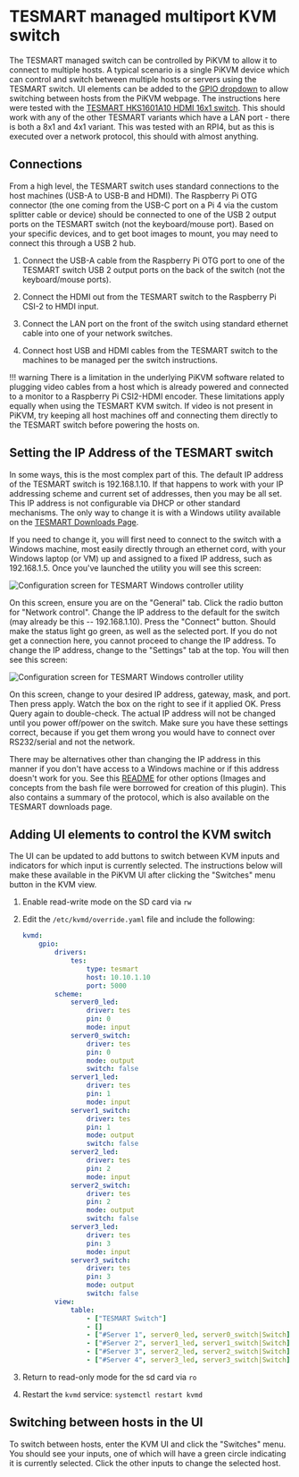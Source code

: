 # TESMART managed multiport KVM switch

The TESMART managed switch can be controlled by PiKVM to allow it to connect to multiple hosts. A typical scenario is a single PiKVM device which can control and switch between multiple hosts or servers using the TESMART switch. UI elements can be added to the [GPIO dropdown](gpio.md) to allow switching between hosts from the PiKVM webpage. The instructions here were tested with the [TESMART HKS1601A10 HDMI 16x1 switch](https://www.amazon.com/TESmart-Enterprise-Control-Rackmount-Keyboard/dp/B07258PWTW/). This should work with any of the other TESMART variants which have a LAN port - there is both a 8x1 and 4x1 variant.  This was tested with an RPI4, but as this is executed over a network protocol, this should with almost anything.


## Connections

From a high level, the TESMART switch uses standard connections to the host machines (USB-A to USB-B and HDMI). The Raspberry Pi OTG connector (the one coming from the USB-C port on a Pi 4 via the custom splitter cable or device) should be connected to one of the USB 2 output ports on the TESMART switch (not the keyboard/mouse port). Based on your specific devices, and to get boot images to mount, you may need to connect this through a USB 2 hub.

1. Connect the USB-A cable from the Raspberry Pi OTG port to one of the TESMART switch USB 2 output ports on the back of the switch (not the keyboard/mouse ports).

2. Connect the HDMI out from the TESMART switch to the Raspberry Pi CSI-2 to HMDI input.

3. Connect the LAN port on the front of the switch using standard ethernet cable into one of your network switches.

4. Connect host USB and HDMI cables from the TESMART switch to the machines to be managed per the switch instructions.

!!! warning
    There is a limitation in the underlying PiKVM software related to plugging video cables from a host which is already powered and connected to a monitor to a Raspberry Pi CSI2-HDMI encoder. These limitations apply equally when using the TESMART KVM switch. If video is not present in PiKVM, try keeping all host machines off and connecting them directly to the TESMART switch before powering the hosts on.


## Setting the IP Address of the TESMART switch

In some ways, this is the most complex part of this. The default IP address of the TESMART switch is 192.168.1.10. If that happens to work with your IP addressing scheme and current set of addresses, then you may be all set. This IP address is not configurable via DHCP or other standard mechanisms. The only way to change it is with a Windows utility available on the [TESMART Downloads Page](https://buytesmart.com/pages/downloads).

If you need to change it, you will first need to connect to the switch with a Windows machine, most easily directly through an ethernet cord, with your Windows laptop (or VM) up and assigned to a fixed IP address, such as 192.168.1.5. Once you've launched the utility you will see this screen:

<img src="tesmart_controller_1.png" alt="Configuration screen for TESMART Windows controller utility"/>

On this screen, ensure you are on the "General" tab. Click the radio button for "Network control". Change the IP address to the default for the switch (may already be this -- 192.168.1.10). Press the "Connect" button. Should make the status light go green, as well as the selected port.  If you do not get a connection here, you cannot proceed to change the IP address.  To change the IP address, change to the "Settings" tab at the top. You will then see this screen:

<img src="tesmart_controller_2.png" alt="Configuration screen for TESMART Windows controller utility"/>

On this screen, change to your desired IP address, gateway, mask, and port. Then press apply. Watch the box on the right to see if it applied OK. Press Query again to double-check. The actual IP address will not be changed until you power off/power on the switch. Make sure you have these settings correct, because if you get them wrong you would have to connect over RS232/serial and not the network.

There may be alternatives other than changing the IP address in this manner if you don't have access to a Windows machine or if this address doesn't work for you. See this [README](https://github.com/bbeaudoin/bash/blob/master/tesmart/README.md) for other options (Images and concepts from the bash file were borrowed for creation of this plugin).  This also contains a summary of the protocol, which is also available on the TESMART downloads page.


## Adding UI elements to control the KVM switch

The UI can be updated to add buttons to switch between KVM inputs and indicators for which input is currently selected. The instructions below will make these available in the PiKVM UI after clicking the "Switches" menu button in the KVM view.

1. Enable read-write mode on the SD card via `rw`

2. Edit the `/etc/kvmd/override.yaml` file and include the following:

    ```yaml
    kvmd:
        gpio:
            drivers:
                tes:
                    type: tesmart
                    host: 10.10.1.10
                    port: 5000
            scheme:
                server0_led:
                    driver: tes
                    pin: 0
                    mode: input
                server0_switch:
                    driver: tes
                    pin: 0
                    mode: output
                    switch: false    
                server1_led:
                    driver: tes
                    pin: 1
                    mode: input
                server1_switch:
                    driver: tes
                    pin: 1
                    mode: output
                    switch: false    
                server2_led:
                    driver: tes
                    pin: 2
                    mode: input
                server2_switch:
                    driver: tes
                    pin: 2
                    mode: output
                    switch: false    
                server3_led:
                    driver: tes
                    pin: 3
                    mode: input
                server3_switch:
                    driver: tes
                    pin: 3
                    mode: output
                    switch: false    
            view:
                table:
                    - ["TESMART Switch"]
                    - []
                    - ["#Server 1", server0_led, server0_switch|Switch]
                    - ["#Server 2", server1_led, server1_switch|Switch]
                    - ["#Server 3", server2_led, server2_switch|Switch]
                    - ["#Server 4", server3_led, server3_switch|Switch]
    ```

3. Return to read-only mode for the sd card via `ro`

4. Restart the `kvmd` service: `systemctl restart kvmd`


## Switching between hosts in the UI

To switch between hosts, enter the KVM UI and click the "Switches" menu. You should see your inputs, one of which will have a green circle indicating it is currently selected. Click the other inputs to change the selected host.
